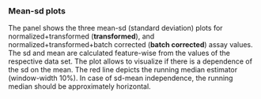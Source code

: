 ### Mean-sd plots

The panel shows the three mean-sd (standard deviation) plots for  
normalized+transformed (**transformed**), and
normalized+transformed+batch corrected (**batch corrected**) 
assay values.
The sd and mean are calculated feature-wise from the values of the
respective data set. The plot allows to visualize if there is a dependence
of the sd on the mean. The red line depicts the running median estimator 
(window-width 10%). In case of sd-mean independence, the running median
should be approximately horizontal. 
